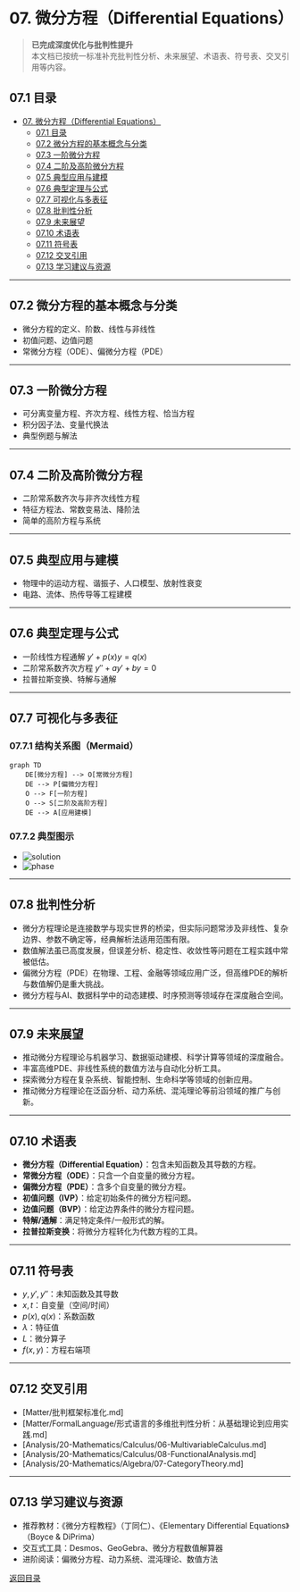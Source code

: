 # 07. 微分方程（Differential Equations）

> **已完成深度优化与批判性提升**  
> 本文档已按统一标准补充批判性分析、未来展望、术语表、符号表、交叉引用等内容。

## 07.1 目录

- [07. 微分方程（Differential Equations）](#07-微分方程differential-equations)
  - [07.1 目录](#071-目录)
  - [07.2 微分方程的基本概念与分类](#072-微分方程的基本概念与分类)
  - [07.3 一阶微分方程](#073-一阶微分方程)
  - [07.4 二阶及高阶微分方程](#074-二阶及高阶微分方程)
  - [07.5 典型应用与建模](#075-典型应用与建模)
  - [07.6 典型定理与公式](#076-典型定理与公式)
  - [07.7 可视化与多表征](#077-可视化与多表征)
  - [07.8 批判性分析](#078-批判性分析)
  - [07.9 未来展望](#079-未来展望)
  - [07.10 术语表](#0710-术语表)
  - [07.11 符号表](#0711-符号表)
  - [07.12 交叉引用](#0712-交叉引用)
  - [07.13 学习建议与资源](#0713-学习建议与资源)

---

## 07.2 微分方程的基本概念与分类

- 微分方程的定义、阶数、线性与非线性
- 初值问题、边值问题
- 常微分方程（ODE）、偏微分方程（PDE）

---

## 07.3 一阶微分方程

- 可分离变量方程、齐次方程、线性方程、恰当方程
- 积分因子法、变量代换法
- 典型例题与解法

---

## 07.4 二阶及高阶微分方程

- 二阶常系数齐次与非齐次线性方程
- 特征方程法、常数变易法、降阶法
- 简单的高阶方程与系统

---

## 07.5 典型应用与建模

- 物理中的运动方程、谐振子、人口模型、放射性衰变
- 电路、流体、热传导等工程建模

---

## 07.6 典型定理与公式

- 一阶线性方程通解 $y' + p(x)y = q(x)$
- 二阶常系数齐次方程 $y'' + ay' + by = 0$
- 拉普拉斯变换、特解与通解

---

## 07.7 可视化与多表征

### 07.7.1 结构关系图（Mermaid）

```mermaid
graph TD
    DE[微分方程] --> O[常微分方程]
    DE --> P[偏微分方程]
    O --> F[一阶方程]
    O --> S[二阶及高阶方程]
    DE --> A[应用建模]
```

### 07.7.2 典型图示

- ![solution](https://latex.codecogs.com/svg.image?y'%20=%20ky)
- ![phase](https://latex.codecogs.com/svg.image?\text{Phase%20Portrait})

---

## 07.8 批判性分析

- 微分方程理论是连接数学与现实世界的桥梁，但实际问题常涉及非线性、复杂边界、参数不确定等，经典解析法适用范围有限。
- 数值解法虽已高度发展，但误差分析、稳定性、收敛性等问题在工程实践中常被低估。
- 偏微分方程（PDE）在物理、工程、金融等领域应用广泛，但高维PDE的解析与数值解仍是重大挑战。
- 微分方程与AI、数据科学中的动态建模、时序预测等领域存在深度融合空间。

---

## 07.9 未来展望

- 推动微分方程理论与机器学习、数据驱动建模、科学计算等领域的深度融合。
- 丰富高维PDE、非线性系统的数值方法与自动化分析工具。
- 探索微分方程在复杂系统、智能控制、生命科学等领域的创新应用。
- 推动微分方程理论在泛函分析、动力系统、混沌理论等前沿领域的推广与创新。

---

## 07.10 术语表

- **微分方程（Differential Equation）**：包含未知函数及其导数的方程。
- **常微分方程（ODE）**：只含一个自变量的微分方程。
- **偏微分方程（PDE）**：含多个自变量的微分方程。
- **初值问题（IVP）**：给定初始条件的微分方程问题。
- **边值问题（BVP）**：给定边界条件的微分方程问题。
- **特解/通解**：满足特定条件/一般形式的解。
- **拉普拉斯变换**：将微分方程转化为代数方程的工具。

---

## 07.11 符号表

- $y, y', y''$：未知函数及其导数
- $x, t$：自变量（空间/时间）
- $p(x), q(x)$：系数函数
- $\lambda$：特征值
- $L$：微分算子
- $f(x, y)$：方程右端项

---

## 07.12 交叉引用

- [Matter/批判框架标准化.md]
- [Matter/FormalLanguage/形式语言的多维批判性分析：从基础理论到应用实践.md]
- [Analysis/20-Mathematics/Calculus/06-MultivariableCalculus.md]
- [Analysis/20-Mathematics/Calculus/08-FunctionalAnalysis.md]
- [Analysis/20-Mathematics/Algebra/07-CategoryTheory.md]

---

## 07.13 学习建议与资源

- 推荐教材：《微分方程教程》（丁同仁）、《Elementary Differential Equations》（Boyce & DiPrima）
- 交互式工具：Desmos、GeoGebra、微分方程数值解算器
- 进阶阅读：偏微分方程、动力系统、混沌理论、数值方法

[返回目录](#071-目录)
